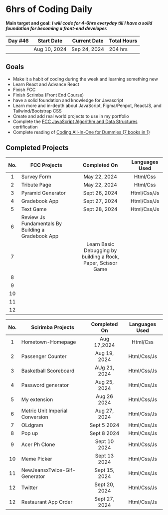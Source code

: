 # 6hrs of Coding Daily

**Main target and goal:** ***I will code for 4-6hrs everyday till I have a soild foundation for becoming a front-end developer.***


|Day #46 |  Start Date | Current Date | Total Hours |
| ------------ | ------------ | ------------ | ------------ |
| | Aug 10, 2024 | Sep 24, 2024| 204 hrs |

## Goals
- Make it a habit of coding during the week and learning something new
- Learn React and Advance React 
- Finish FCC
- Finish Scrimba (Front End Course)
- have a solid foundation and knowledge for Javascript
- Learn more and in-depth about JavaScript, Figma/Penpot, ReactJS, and Tailwind/Bootstrap CSS
- Create and add real world projects to use in my portfolio
- Complete the [FCC JavaScript Algorithm and Data Structures](https://www.freecodecamp.org/learn/javascript-algorithms-and-data-structures-v8/) certification
- Complete reading of [Coding All-In-One for Dummies (7 books in 1)](https://www.dummies.com/book/technology/programming-web-design/coding/coding-all-in-one-for-dummies-281666/)

## Completed Projects
  
| No.  |  FCC Projects  |  Completed On | Languages Used            
| :------------: | ------------ | :------------: | :------------: |
| 1  | Survey Form| May 22, 2024 |Html/Css|    
| 2  | Tribute Page | May 22, 2024 | Html/Css|
| 3  | Pyramid Generator | Sept 26, 2024  | Html/Css/Js |
| 4  | Gradebook App|  Sept 27, 2024| Html/Css/Js|
| 5  | Text Game | Sept 28, 2024 |Html/Css/Js |
| 6  | Review Js Fundamentals By Building a Gradebook App|  | |
| 7  | | Learn Basic Debugging by building a Rock, Paper, Scissor Game | |
| 8  | |  | |
| 9  | |  | |
| 10  | |  | |
| 11 | |  | |
| 12 | |  | |


| No.  |  Scirimba Projects  |  Completed On | Languages Used
| :------------: | ------------ | :------------: | :------------: |
| 1  | Hometown-Homepage| Aug 17,2024 |Html/Css |    
| 2  |Passenger Counter | Aug 19, 2024 | Html/Css/Js |
| 3  | Basketball Scoreboard| AUg 21, 2024  | Html/Css/Js |
| 4  | Password generator| Aug 25, 2024 | Html/Css/Js |
| 5  | My extension| Aug 26 2024 | Html/Css/Js|
| 6  | Metric Unit Imperial Conversion| Aug 27, 2024 | Html/Css/Js |
| 7  | OLdgram| Sept 5 2024 | Html/Css/Js|
| 8  | Pop up| Sept 8 2024  |Html/Css/Js |
| 9  | Acer Ph Clone| Sept 10 2024| Html/Css/Js|
| 10  | Meme Picker| Sept 13 2024 | Html/Css/Js |
| 11 | NewJeansxTwice-Gif-Generator| Sept 15, 2024 | Html/Css/Js |
| 12 | Twitter | Sept 20, 2024 | Html/Css/Js |
| 12 | Restaurant App Order | Sept 27, 2024 | Html/Css/Js |
